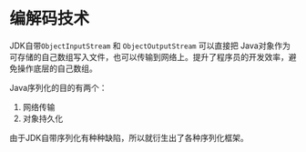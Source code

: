 # 编解码技术

JDK自带`ObjectInputStream` 和 `ObjectOutputStream` 可以直接把 Java对象作为可存储的自己数组写入文件，也可以传输到网络上。提升了程序员的开发效率，避免操作底层的自己数组。

Java序列化的目的有两个：
1. 网络传输
2. 对象持久化

由于JDK自带序列化有种种缺陷，所以就衍生出了各种序列化框架。

